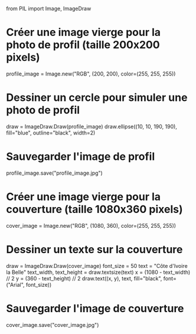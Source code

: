 from PIL import Image, ImageDraw

# Créer une image vierge pour la photo de profil (taille 200x200 pixels)
profile_image = Image.new("RGB", (200, 200), color=(255, 255, 255))

# Dessiner un cercle pour simuler une photo de profil
draw = ImageDraw.Draw(profile_image)
draw.ellipse((10, 10, 190, 190), fill="blue", outline="black", width=2)

# Sauvegarder l'image de profil
profile_image.save("profile_image.jpg")

# Créer une image vierge pour la couverture (taille 1080x360 pixels)
cover_image = Image.new("RGB", (1080, 360), color=(255, 255, 255))

# Dessiner un texte sur la couverture
draw = ImageDraw.Draw(cover_image)
font_size = 50
text = "Côte d'Ivoire la Belle"
text_width, text_height = draw.textsize(text)
x = (1080 - text_width) // 2
y = (360 - text_height) // 2
draw.text((x, y), text, fill="black", font=("Arial", font_size))

# Sauvegarder l'image de couverture
cover_image.save("cover_image.jpg")
